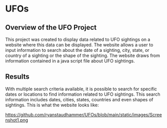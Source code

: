 # UFOs
## Overview of the UFO Project
This project was created to display data related to UFO sightings on a website where this data can be displayed. The website allows a user to input information to search about the date of a sighting, city, state, or country of a sighting or the shape of the sighting. The website draws from information contained in a java script file about UFO sightings. 
## Results
With multiple search criteria available, it is possible to search for specific dates or locations to find information related to UFO sightings. This search information includes dates, cities, states, countries and even shapes of sightings. This is what the website looks like:

https://github.com/ryanstaudhammer/UFOs/blob/main/static/images/Screenshot1.png
